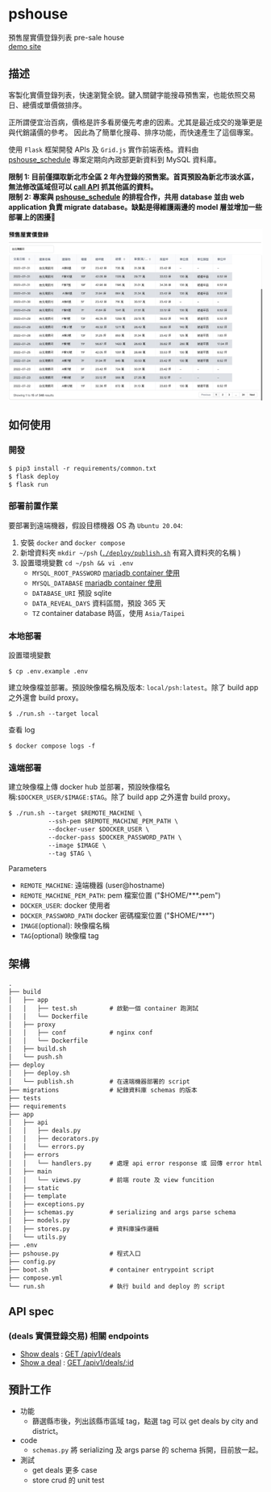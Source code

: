 # pshouse
預售屋實價登錄列表 pre-sale house</br>
[demo site](http://13.124.49.112/)

## 描述

客製化實價登錄列表，快速瀏覽全貌。鍵入關鍵字能搜尋預售案，也能依照交易日、總價或單價做排序。

正所謂便宜治百病，價格是許多看房優先考慮的因素。尤其是最近成交的幾筆更是與代銷議價的參考。
因此為了簡單化搜尋、排序功能，而快速產生了這個專案。

使用 `Flask` 框架開發 APIs 及 `Grid.js` 實作前端表格。資料由 [pshouse_schedule](https://github.com/HMS24/pshouse_schedule) 專案定期向內政部更新資料到 MySQL 資料庫。

**限制 1: 目前僅擷取新北市全區 2 年內登錄的預售案。首頁預設為新北市淡水區，無法修改區域但可以 [call API](https://github.com/HMS24/pshouse#api-spec) 抓其他區的資料。**<br />
**限制 2: 專案與 [pshouse_schedule](https://github.com/HMS24/pshouse_schedule) 的排程合作，共用 database 並由 web application 負責 migrate database。缺點是得維護兩邊的 model 層並增加一些部署上的困擾🥲**<br />

<p align="center">
<img src="./assets/demo.jpeg" alt="_" width="800"/>
</p>

## 如何使用
### 開發

    $ pip3 install -r requirements/common.txt
    $ flask deploy
    $ flask run

### 部署前置作業

要部署到遠端機器，假設目標機器 OS 為 `Ubuntu 20.04`:
1. 安裝 `docker` and `docker compose`
2. 新增資料夾 `mkdir ~/psh` ([`./deploy/publish.sh`](https://github.com/HMS24/pshouse/blob/master/deploy/publish.sh#L17) 有寫入資料夾的名稱 )
3. 設置環境變數 `cd ~/psh && vi .env`
    - `MYSQL_ROOT_PASSWORD` [mariadb container 使用](https://github.com/HMS24/pshouse/blob/master/compose.yml#L12)
    - `MYSQL_DATABASE` [mariadb container 使用](https://github.com/HMS24/pshouse/blob/master/compose.yml#L12)
    - `DATABASE_URI` 預設 sqlite
    - `DATA_REVEAL_DAYS` 資料區間，預設 365 天
    - `TZ` container database 時區，使用 `Asia/Taipei`

### 本地部署
    
設置環境變數

    $ cp .env.example .env

建立映像檔並部署。預設映像檔名稱及版本: `local/psh:latest`。除了 build app 之外還會 build proxy。

    $ ./run.sh --target local

查看 log

    $ docker compose logs -f

### 遠端部署

建立映像檔上傳 docker hub 並部署，預設映像檔名稱:`$DOCKER_USER/$IMAGE:$TAG`。除了 build app 之外還會 build proxy。

    $ ./run.sh --target $REMOTE_MACHINE \
               --ssh-pem $REMOTE_MACHINE_PEM_PATH \
               --docker-user $DOCKER_USER \
               --docker-pass $DOCKER_PASSWORD_PATH \
               --image $IMAGE \
               --tag $TAG \

Parameters
- `REMOTE_MACHINE`: 遠端機器 (user@hostname)
- `REMOTE_MACHINE_PEM_PATH`: pem 檔案位置 ("$HOME/***.pem")
- `DOCKER_USER`: docker 使用者
- `DOCKER_PASSWORD_PATH` docker 密碼檔案位置 ("$HOME/***")
- `IMAGE`(optional): 映像檔名稱
- `TAG`(optional) 映像檔 tag

## 架構

```shell
.
├── build
│   ├── app
│   │   ├── test.sh         # 啟動一個 container 跑測試
│   │   └── Dockerfile
│   ├── proxy
│   │   ├── conf            # nginx conf
│   │   └── Dockerfile
│   ├── build.sh
│   └── push.sh
├── deploy               
│   ├── deploy.sh           
│   └── publish.sh          # 在遠端機器部署的 script
├── migrations              # 紀錄資料庫 schemas 的版本
├── tests                   
├── requirements            
├── app
│   ├── api
│   │   ├── deals.py
│   │   ├── decorators.py
│   │   └── errors.py
│   ├── errors
│   │   └── handlers.py     # 處理 api error response 或 回傳 error html
│   ├── main
│   │   └── views.py        # 前端 route 及 view funcition
│   ├── static           
│   ├── template
│   ├── exceptions.py
│   ├── schemas.py          # serializing and args parse schema
│   ├── models.py
│   ├── stores.py           # 資料庫操作邏輯
│   └── utils.py
├── .env                    
├── pshouse.py              # 程式入口
├── config.py
├── boot.sh                 # container entrypoint script
├── compose.yml
└── run.sh                  # 執行 build and deploy 的 script
```

## API spec
### (deals 實價登錄交易) 相關 endpoints

- [Show deals](https://github.com/HMS24/pshouse/blob/master/assets/api_spec/show_deals.md) : [GET /apiv1/deals](http://13.124.49.112/apiv1/deals)
- [Show a deal](https://github.com/HMS24/pshouse/blob/master/assets/api_spec/show_deals.md) : [GET /apiv1/deals/:id](http://13.124.49.112/apiv1/deals/2)

## 預計工作
- 功能
    - 篩選縣市後，列出該縣市區域 tag，點選 tag 可以 get deals by city and district。
- code
    - `schemas.py` 將 serializing 及 args parse 的 schema 拆開，目前放一起。
- 測試
    - get deals 更多 case
    - store crud 的 unit test
